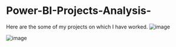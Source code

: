 # Power-BI-Projects-Analysis-
Here are the some of my projects on which I have worked.
![image](https://github.com/Paramjeetkumarr/Power-BI-Projects-Analysis-/assets/109340440/858f7198-2619-4998-bf2d-cf53b6715541)

![image](https://github.com/Paramjeetkumarr/Power-BI-Projects-Analysis-/assets/109340440/a9524d70-48a8-4058-aa49-a8cd5010861d)
